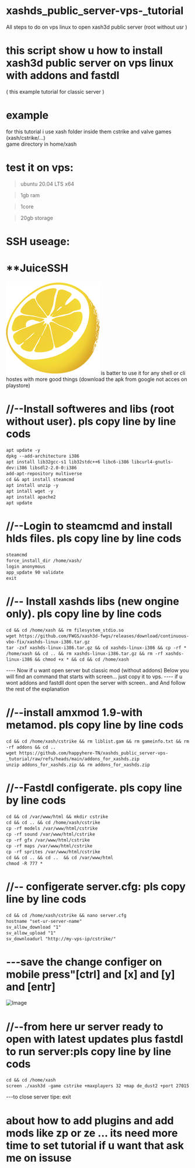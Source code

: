 # xashds_public_server-vps-_tutorial
All steps to do on vps linux to open xash3d public server (root without usr )


# this script show u how to install xash3d public server on vps linux with addons and fastdl

 ( this example tutorial for classic server  )
 
# example
   for this tutorial i use xash folder inside them cstrike and valve games (xash/cstrike/...)  
   game directory in
   home/xash

# test it on vps:
> ubuntu 20.04 LTS x64

> 1gb ram 

> 1core 

> 20gb storage

# SSH useage:
# **JuiceSSH
![Image](https://github.com/happyhere-TN/xashds_public_server-vps-_tutorial/blob/main/juiceicon.png?raw=true)
is batter to use it for any shell or cli hostes with more good things (download the apk from google not acces on playstore)

# //--Install softweres and libs (root without user). pls copy line by line cods
    apt update -y 
    dpkg --add-architecture i386
    apt install lib32gcc-s1 lib32stdc++6 libc6-i386 libcurl4-gnutls-dev:i386 libsdl2-2.0-0:i386
    add-apt-repository multiverse
    cd && apt install steamcmd
    apt install unzip -y
    apt intall wget -y
    apt install apache2
    apt update

 
 # //--Login to steamcmd and install hlds files. pls copy line by line cods
    steamcmd
    force_install_dir /home/xash/ 
    login anonymous
    app_update 90 validate
    exit

# //-- Install xashds libs (new ongine only). pls copy line by line cods
    cd && cd /home/xash && rm filesystem_stdio.so
    wget https://github.com/FWGS/xash3d-fwgs/releases/download/continuous-vbo-fix/xashds-linux-i386.tar.gz
    tar -zxf xashds-linux-i386.tar.gz && cd xashds-linux-i386 && cp -rf * /home/xash && cd .. && rm xashds-linux-i386.tar.gz && rm -rf xashds-linux-i386 && chmod +x * && cd && cd /home/xash

---- Now if u want open server but classic mod (without addons) Below you will find an command that starts with screen... just copy it to vps.
---- if u wont addons and fastdll dont open the server with screen..  and And follow the rest of the explanation


# //--install amxmod 1.9-with metamod. pls copy line by line cods
    cd && cd /home/xash/cstrike && rm liblist.gam && rm gameinfo.txt && rm -rf addons && cd ..
    wget https://github.com/happyhere-TN/xashds_public_server-vps-_tutorial/raw/refs/heads/main/addons_for_xashds.zip
    unzip addons_for_xashds.zip && rm addons_for_xashds.zip

# //--Fastdl configerate. pls copy line by line cods
    cd && cd /var/www/html && mkdir cstrike 
    cd && cd .. && cd /home/xash/cstrike
    cp -rf models /var/www/html/cstrike
    cp -rf sound /var/www/html/cstrike
    cp -rf gfx /var/www/html/cstrike
    cp -rf maps /var/www/html/cstrike
    cp -rf sprites /var/www/html/cstrike
    cd && cd .. && cd ..  && cd /var/www/html
    chmod -R 777 *

# //-- configerate server.cfg: pls copy line by line cods
    cd && cd /home/xash/cstrike && nano server.cfg
    hostname "set-ur-server-name"
    sv_allow_download "1"
    sv_allow_upload "1"
    sv_downloadurl "http://my-vps-ip/cstrike/"

# ---save the change configer on mobile press"[ctrl] and [x] and [y] and [entr]

![Image]()


# //--from here ur server ready to open with latest updates plus fastdl to run server:pls copy line by line cods 
    cd && cd /home/xash
    screen ./xash3d -game cstrike +maxplayers 32 +map de_dust2 +port 27015

---to close server tipe: exit

# about how to add plugins and add mods like zp or ze ...  its need more time to set tutorial if u want that ask me on issuse

